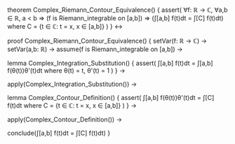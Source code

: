 theorem Complex_Riemann_Contour_Equivalence() {
  assert(
    ∀f: ℝ → ℂ, ∀a,b ∈ ℝ, a < b ⇒
    (f is Riemann_integrable on [a,b]) ⇒
    (∫[a,b] f(t)dt = ∫[C] f(t)dt)
    where C = {t ∈ ℂ: t = x, x ∈ [a,b]}
  )
} ↔

proof Complex_Riemann_Contour_Equivalence() {
  setVar(f: ℝ → ℂ) →
  setVar(a,b: ℝ) →
  assume(f is Riemann_integrable on [a,b]) →
  
  lemma Complex_Integration_Substitution() {
    assert(
      ∫[a,b] f(t)dt = ∫[a,b] f(θ(t))θ'(t)dt
      where θ(t) = t, θ'(t) = 1
    )
  } →
  
  apply(Complex_Integration_Substitution()) →
  
  lemma Complex_Contour_Definition() {
    assert(
      ∫[a,b] f(θ(t))θ'(t)dt = ∫[C] f(t)dt
      where C = {t ∈ ℂ: t = x, x ∈ [a,b]}
    )
  } →
  
  apply(Complex_Contour_Definition()) →
  
  conclude(∫[a,b] f(t)dt = ∫[C] f(t)dt)
}